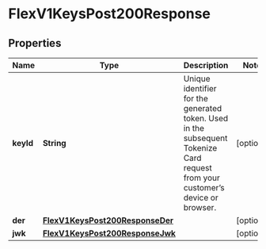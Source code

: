
# FlexV1KeysPost200Response

## Properties
Name | Type | Description | Notes
------------ | ------------- | ------------- | -------------
**keyId** | **String** | Unique identifier for the generated token. Used in the subsequent Tokenize Card request from your customer’s device or browser. |  [optional]
**der** | [**FlexV1KeysPost200ResponseDer**](FlexV1KeysPost200ResponseDer.md) |  |  [optional]
**jwk** | [**FlexV1KeysPost200ResponseJwk**](FlexV1KeysPost200ResponseJwk.md) |  |  [optional]



